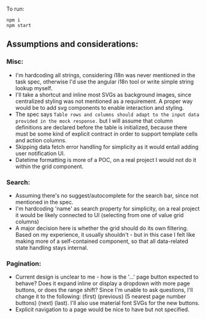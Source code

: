 To run:
```
npm i
npm start
```

## Assumptions and considerations:
### Misc:
- I'm hardcoding all strings, considering i18n was never mentioned in the task spec, otherwise I'd use the angular i18n tool or write simple string lookup myself.
- I'll take a shortcut and inline most SVGs as background images, since centralized styling was not mentioned as a requirement. A proper way would be to add svg components to enable interaction and styling.
- The spec says `Table rows and columns should adapt to the input data provided in the
mock response.` but I will assume that column definitions are declared before the table is initialized, because there must be some kind of explicit contract in order to support template cells and action columns.
- Skipping data fetch error handling for simplicity as it would entail adding user notification UI.
- Datetime formatting is more of a POC, on a real project I would not do it within the grid component.
### Search:
- Assuming there's no suggest/autocomplete for the search bar, since not mentioned in the spec.
- I'm hardcoding 'name' as search property for simplicity, on a real project it would be likely connected to UI (selecting from one of value grid columns)
- A major decision here is whether the grid should do its own filtering. Based on my experience, it usually shouldn't - but in this case I felt like making more of a self-contained component, so that all data-related state handling stays internal.
### Pagination:
- Current design is unclear to me - how is the '...' page button expected to behave? Does it expand inline or display a dropdown with more page buttons, or does the range shift? Since I'm unable to ask questions, I'll change it to the following: (first) (previous) (5 nearest page number buttons) (next) (last). I'll also use material font SVGs for the new buttons.
- Explicit navigation to a page would be nice to have but not specified.